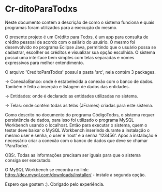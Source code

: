 # Cr-ditoParaTodxs

Neste documento contém a descrição de como o sistema funciona e quais programas foram utilizados para a execução do mesmo.

O presente projeto é um Crédito para Todxs, é um app para consulta de crédito pessoal de acordo com o salário do usuário. O mesmo foi desenvolvido no programa Eclipse Java, permitindo que o usuário possa se cadastrar, escolher os créditos e visualizar sua opção escolhida.
O sistema possuí uma interface bem simples com telas separadas e nomes expressivos para melhor entendimento.

O arquivo 'CreditoParaTodxs' possuí a pasta 'src', nela contém 3 packages.

-> ConexãoBanco:  onde é estabelecida a conexão com o banco de dados. Também é feito a inserção e listagem de dados das entidades.

-> Entidades: onde é declarado as entidades utilizadas no sistema.

-> Telas: onde contém todas as telas (JFrames) criadas para este sistema.


Como descrito no documento do programa Código<para>Todxs, o sistema requer persistência de dados, para isso foi utilizado o programa MySQL Workbench usando o localhost. Então para executar o sistema, quem o testar deve baixar o MySQL Workbench inserindo durante a instalação o mesmo user e senha, o user é 'root' e a senha '123456'. Após a instalação é necessário criar a conexão com o banco de dados que deve se chamar 'ParaTodxs'.

OBS:. Todas as informações precisam ser iguais para que o sistema consiga ser executado.

O MySQL Workbench se encontra no link: https://dev.mysql.com/downloads/installer/ - instale a segunda opção.

Espero que gostem :). Obrigado pelo experiência.
